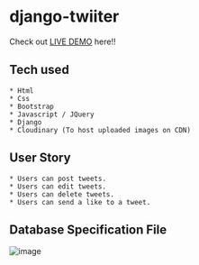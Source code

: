 # django-twiiter
Check out [LIVE DEMO](https://twitter-replit.trevoreedockery.repl.co/) here!!
## Tech used
```
* Html
* Css
* Bootstrap
* Javascript / JQuery
* Django
* Cloudinary (To host uploaded images on CDN)
```
## User Story
```
* Users can post tweets.
* Users can edit tweets.
* Users can delete tweets.
* Users can send a like to a tweet.
```
## Database Specification File

![image](https://user-images.githubusercontent.com/71235376/127664820-478b6728-5550-4f4a-bef8-ab65256237af.png)

